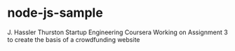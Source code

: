 node-js-sample
==============
J. Hassler Thurston
Startup Engineering Coursera
Working on Assignment 3 to create the basis of a crowdfunding website
